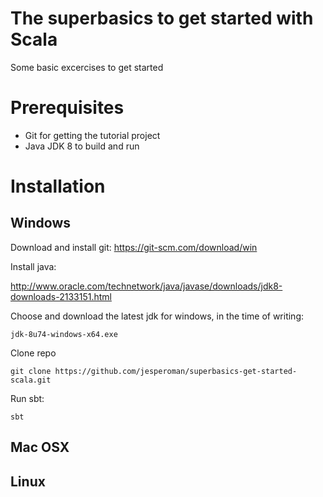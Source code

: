 # The superbasics to get started with Scala
Some basic excercises to get started

# Prerequisites
- Git for getting the tutorial project
- Java JDK 8 to build and run

# Installation

## Windows
Download and install git: https://git-scm.com/download/win

Install java: 

http://www.oracle.com/technetwork/java/javase/downloads/jdk8-downloads-2133151.html

Choose and download the latest jdk for windows, in the time of writing:
```
jdk-8u74-windows-x64.exe
```


Clone repo

```
git clone https://github.com/jesperoman/superbasics-get-started-scala.git
```

Run sbt:
```
sbt
```

## Mac OSX

## Linux



